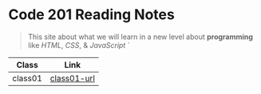 # Code 201 Reading Notes

> This site about what we will learn in a new level about **programming** like *HTML*, *CSS*, & *JavaScript* `

| Class | Link |
| ----- | ---- |
| class01 | [class01-url](https://esraamamoun.github.io/reading-notes/class01) |
